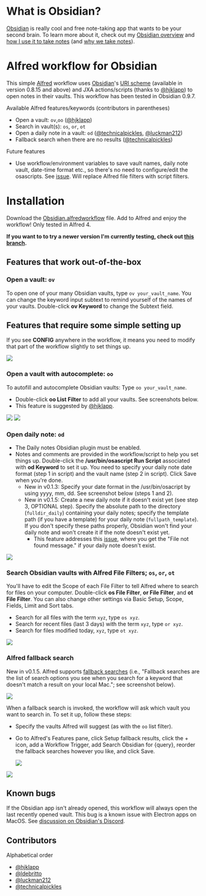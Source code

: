 # What is Obsidian?

[Obsidian](https://obsidian.md/) is really cool and free note-taking app that wants to be your second brain. To learn more about it, check out my [Obsidian overview](https://medium.com/swlh/take-better-notes-with-this-free-note-taking-app-that-wants-to-be-your-second-brain-1a97909a677b) and [how I use it to take notes](https://medium.com/swlh/how-to-take-notes-insights-from-ai-neuroscience-a-sociologist-and-a-free-app-34b4be63080a) (and [why we take notes](https://medium.com/swlh/why-take-notes-3-common-misconceptions-and-3-better-mindsets-447ef6853aa9)).

# Alfred workflow for Obsidian

This simple [Alfred](https://www.alfredapp.com/) workflow uses [Obsidian](https://obsidian.md/)'s [URI scheme](https://publish.obsidian.md/help/Advanced+use/Using+obsidian+URI) (available in version 0.8.15 and above) and JXA actions/scripts (thanks to [@hjklapp](https://github.com/hjklapp)) to open notes in their vaults. This workflow has been tested in Obsidian 0.9.7.

Available Alfred features/keywords (contributors in parentheses)
- Open a vault: `ov`,`oo` ([@hjklapp](https://github.com/hjklapp))
- Search in vault(s): `os`, `or`, `ot`
- Open a daily note in a vault: `od` ([@technicalpickles](https://github.com/technicalpickles), [@luckman212](https://github.com/luckman212))
- Fallback search when there are no results ([@technicalpickles](https://github.com/technicalpickles))

Future features
- Use workflow/environment variables to save vault names, daily note vault, date-time format etc., so there's no need to configure/edit the osascripts. See [issue](https://github.com/hauselin/obsidian-alfred/issues/8#issue-747087640). Will replace Alfred file filters with script filters.

# Installation

Download the [Obsidian.alfredworkflow](https://github.com/hauselin/obsidian-alfred/raw/master/Obsidian.alfredworkflow) file. Add to Alfred and enjoy the workflow! Only tested in Alfred 4.

**If you want to to try a newer version I'm currently testing, check out [this branch](https://github.com/hauselin/obsidian-alfred/tree/scriptfilter).**

## Features that work out-of-the-box

### Open a vault: `ov`

To open one of your many Obsidian vaults, type `ov your_vault_name`. You can change the keyword input subtext to remind yourself of the names of your vaults. Double-click **ov Keyword** to change the Subtext field.

## Features that require some simple setting up

If you see **CONFIG** anywhere in the workflow, it means you need to modify that part of the workflow slightly to set things up.

![](img/config.png)

### Open a vault with autocomplete: `oo`

To autofill and autocomplete Obsidian vaults: Type `oo your_vault_name`. 
- Double-click **oo List Filter** to add all your vaults. See screenshots below.
- This feature is suggested by [@hjklapp](https://github.com/hjklapp).

![](img/oo.gif)
![](img/oo.png)

### Open daily note: `od`

- The Daily notes Obsidian plugin must be enabled.
- Notes and comments are provided in the workflow/script to help you set things up. Double-click the **/usr/bin/osascript Run Script** associated with **od Keyword** to set it up. You need to specify your daily note date format (step 1 in script) and the vault name (step 2 in script). Click Save when you're done.
    - New in v0.1.3: Specify your date format in the /usr/bin/osacript by using yyyy, mm, dd. See screenshot below (steps 1 and 2).
    - New in v0.1.5: Create a new daily note if it doesn't exist yet (see step 3, OPTIONAL step). Specify the absolute path to the directory (`fulldir_daily`) containing your daily notes; specify the template path (if you have a template) for your daily note (`fullpath_template`). If you don't specify these paths properly, Obsidian won't find your daily note and won't create it if the note doesn't exist yet.
      - This feature addresses this [issue](https://github.com/hauselin/obsidian-alfred/issues/6), where you get the "File not found message." if your daily note doesn't exist.

![](img/odaily.png)

### Search Obsidian vaults with Alfred File Filters; `os`, `or`, `ot`

You'll have to edit the Scope of each File Filter to tell Alfred where to search for files on your computer. Double-click **os File Filter**, **or File Filter**, and **ot File Filter**. You can also change other settings via Basic Setup, Scope, Fields, Limit and Sort tabs.

- Search for all files with the term `xyz`, type `os xyz`.
- Search for recent files (last 3 days) with the term `xyz`, type `or xyz`.
- Search for files modified today, `xyz`, type `ot xyz`.

![](img/or.gif)



### Alfred fallback search

New in v0.1.5. Alfred supports [fallback searches](https://www.alfredapp.com/help/features/default-results/fallback-searches/) (i.e., "Fallback searches are the list of search options you see when you search for a keyword that doesn't match a result on your local Mac."; see screenshot below). 

![](img/fallback.png)

When a fallback search is invoked, the workflow will ask which vault you want to search in. To set it up, follow these steps: 

- Specify the vaults Alfred will suggest (as with the `oo` list filter).

- Go to Alfred's Features pane, click Setup fallback results, click the + icon, add a Workflow Trigger, add Search Obsidian for {query}, reorder the fallback searches however you like, and click Save.

  

  ![](img/fallback1.png)

![](img/fallback2.gif)

## Known bugs

If the Obsidian app isn't already opened, this workflow will always open the last recently opened vault. This bug is a known issue with Electron apps on MacOS. See [discussion on Obsidian's Discord](https://discordapp.com/channels/686053708261228577/716028884885307432/755203478413902036).

## Contributors

Alphabetical order

- [@hjklapp](https://github.com/hjklapp)
- [@ldebritto](https://github.com/ldebritto)
- [@luckman212](https://github.com/luckman212)
- [@technicalpickles](https://github.com/technicalpickles)

